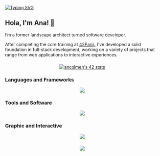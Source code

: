 [![Typing SVG](https://readme-typing-svg.demolab.com?font=Montserrat&size=30&duration=10000&pause=1000&color=F4F6BA&width=435&lines=.+Welcome+to+my+GitHub+.+)](https://git.io/typing-svg)

## Hola, I'm Ana! :vulcan_salute:

I’m a former landscape architect turned software developer. 

After completing the core training at [42Paris](https://42.fr/), I’ve developed a solid foundation in full-stack development, working on a variety of projects that range from web applications to interactive experiences.

###
<p align="center">
	<a href="https://github.com/oakoudad/badge42"><img src="https://badge.mediaplus.ma/kettlebells/ancolmen?1337Badge=off&UM6P=off" alt="ancolmen's 42 stats" /></a>
</p>

###
<!-- * :rocket:  Currently developing Unity projects at **42**
* :herb:  Landscape Designer
* :triangular_ruler:  Architect and Urban Planner
* :clapper:  Movie Passionate
* :video_game:  Videogames Lover
* :dancer:  Spanish born
* :baguette_bread:  French adopted
* :guard:  English enthusiast -->


### Languages and Frameworks
<p align="center">
    <a href="https://skillicons.dev">
    <img src="https://skillicons.dev/icons?i=c,cpp,cs,python,js,html,css,django,threejs,bootstrap&perline=50" />
    </a>
</p>

### Tools and Software
<p align="center">
    <a href="https://skillicons.dev">
    <img src="https://skillicons.dev/icons?i=bash,git,gitlab,docker,kubernetes,vim,vscode,postman&perline=50" />
    </a>
</p>

### Graphic and Interactive
<p align="center">
    <a href="https://skillicons.dev">
    <img src="https://skillicons.dev/icons?i=arduino,unity,autocad,ai,ps,blender,figma,notion&perline=50" />
    </a>
</p>

###
<p align="center">
	<img src="https://github-readme-stats.vercel.app/api/top-langs/?username=xanaco&theme=dark&hide_border=true&include_all_commits=true&count_private=true&layout=compact" />
</p>
